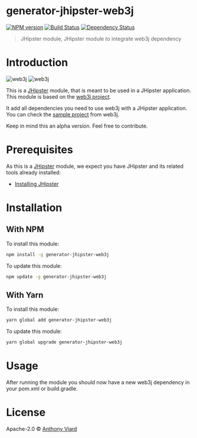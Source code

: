 # generator-jhipster-web3j
[![NPM version][npm-image]][npm-url] [![Build Status][travis-image]][travis-url] [![Dependency Status][daviddm-image]][daviddm-url]
> JHipster module, JHipster module to integrate web3j dependency

# Introduction

![web3j](https://avatars2.githubusercontent.com/u/22208471?s=400&v=4) 
![web3j](https://www.jhipster.tech/jhipster-artwork/logos/JHipster%20banner.png)

This is a [JHipster](https://www.jhipster.tech/) module, that is meant to be used in a JHipster application.
This module is based on the [web3j project](https://github.com/web3j/web3j).

It add all dependencies you need to use web3j with a JHipster application.
You can check the [sample project](https://github.com/web3j/sample-project-gradle) from web3j.

Keep in mind this an alpha version. Feel free to contribute.

# Prerequisites

As this is a [JHipster](https://www.jhipster.tech/) module, we expect you have JHipster and its related tools already installed:

- [Installing JHipster](https://www.jhipster.tech/installation/)

# Installation

## With NPM

To install this module:

```bash
npm install -g generator-jhipster-web3j
```

To update this module:

```bash
npm update -g generator-jhipster-web3j
```

## With Yarn

To install this module:

```bash
yarn global add generator-jhipster-web3j
```

To update this module:

```bash
yarn global upgrade generator-jhipster-web3j
```

# Usage
After running the module you should now have a new web3j dependency in your pom.xml or build.gradle.

# License

Apache-2.0 © [Anthony Viard](https://twitter.com/avdev4j)


[npm-image]: https://img.shields.io/npm/v/generator-jhipster-web3j.svg
[npm-url]: https://npmjs.org/package/generator-jhipster-web3j
[travis-image]: https://travis-ci.org/avdev4j/generator-jhipster-web3j.svg?branch=master
[travis-url]: https://travis-ci.org/avdev4j/generator-jhipster-web3j
[daviddm-image]: https://david-dm.org/avdev4j/generator-jhipster-web3j.svg?theme=shields.io
[daviddm-url]: https://david-dm.org/avdev4j/generator-jhipster-web3j
